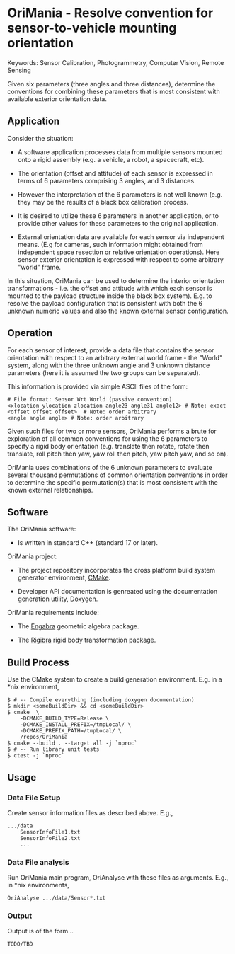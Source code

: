 
# OriMania - Resolve convention for sensor-to-vehicle mounting orientation

Keywords: Sensor Calibration, Photogrammetry, Computer Vision, Remote Sensing

Given six parameters (three angles and three distances), determine the
conventions for combining these parameters that is most consistent with
available exterior orientation data.


## Application

Consider the situation:

* A software application processes data from multiple sensors mounted onto
a rigid assembly (e.g. a vehicle, a robot, a spacecraft, etc).

* The orientation (offset and attitude) of each sensor is expressed
in terms of 6 parameters comprising 3 angles, and 3 distances.

* However the interpretation of the 6 parameters is not well known (e.g.
they may be the results of a black box calibration process.

* It is desired to utilize these 6 parameters in another application,
or to provide other values for these parameters to the original
application.

* External orientation data are available for each sensor via 
independent means. (E.g for cameras, such information might obtained from
independent space resection or relative orientation operations). Here
sensor exterior orientation is expressed with respect to some arbitrary
"world" frame.

In this situation, OriMania can be used to determine the interior
orientation transformations - i.e. the offset and attitude with which
each sensor is mounted to the payload structure inside the black box
system). E.g. to resolve the payload configuration that is consistent
with both the 6 unknown numeric values and also the known external
sensor configuration.

## Operation

For each sensor of interest, provide a data file that contains the
sensor orientation with respect to an arbitrary external world frame -
the "World" system, along with the three unknown angle and 3 unknown
distance parameters (here it is assumed the two groups can be
separated).

This information is provided via simple ASCII files of the form:

	# File format: Sensor Wrt World (passive convention)
	<xlocation ylocation zlocation angle23 angle31 angle12> # Note: exact
	<offset offset offset>  # Note: order arbitrary
	<angle angle angle> # Note: order arbitrary

Given such files for two or more sensors, OriMania performs a brute
for exploration of all common conventions for using the 6 parameters
to specify a rigid body orientation (e.g. translate then rotate, rotate
then translate, roll pitch then yaw, yaw roll then pitch, yaw pitch yaw,
and so on).

OriMania uses combinations of the 6 unknown parameters to evaluate several
thousand permutations of common orientation conventions in order to
determine the specific permutation(s) that is most consistent with the
known external relationships.

## Software

The OriMania software:

* Is written in standard C++ (standard 17 or later).

OriMania project:

* The project repository incorporates the cross platform build system
generator environment, [CMake](https://cmake.org).

* Developer API documentation is genreated using the documentation
generation utility, [Doxygen](https://www.doxygen.nl/index.html).

OriMania requirements include:

* The [Engabra](https://github.com/Stellacore/engabra) geometric algebra
package.

* The [Rigibra](https://github.com/Stellacore/Rigibra) rigid body
transformation package.

## Build Process

Use the CMake system to create a build generation environment. E.g. in a
\*nix environment,

	$ # -- Compile everything (including doxygen documentation)
	$ mkdir <someBuildDir> && cd <someBuildDir>
	$ cmake  \
		-DCMAKE_BUILD_TYPE=Release \
		-DCMAKE_INSTALL_PREFIX=/tmpLocal/ \
		-DCMAKE_PREFIX_PATH=/tmpLocal/ \
		/repos/OriMania
	$ cmake --build . --target all -j `nproc`
	$ # -- Run library unit tests
	$ ctest -j `nproc`

## Usage

### Data File Setup

Create sensor information files as described above. E.g.,

	.../data
		SensorInfoFile1.txt
		SensorInfoFile2.txt
		...

### Data File analysis

Run OriMania main program, OriAnalyse with these files as arguments.
E.g., in \*nix environments,

	OriAnalyse .../data/Sensor*.txt

### Output

Output is of the form...

	TODO/TBD

